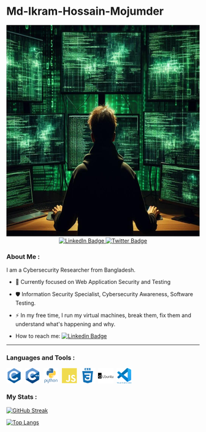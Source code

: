 # Md-Ikram-Hossain-Mojumder
<div align="center">
  <img src="https://github.com/Machine-farmer/Machine-farmer/blob/56d41cd78b711684ba6c60334641b08ded486fef/github_profile.jpeg" width="800" height="550"/>
<div id="badges">
  <a href="https://www.linkedin.com/in/md-ikram-hossain-mojumder-13b0601a7/">
    <img src="https://img.shields.io/badge/LinkedIn-blue?style=for-the-badge&logo=linkedin&logoColor=white" alt="LinkedIn Badge"/>
  </a>
  <a href="https://twitter.com/IkramRafiMj">
    <img src="https://img.shields.io/badge/Twitter-blue?style=for-the-badge&logo=twitter&logoColor=white" alt="Twitter Badge"/>
  </a>
</div>
</div>


### About Me :
I am a Cybersecurity Researcher from Bangladesh.

- :telescope: Currently focused on Web Application Security and Testing
- :shield: Information Security Specialist, Cybersecurity Awareness, Software Testing.

- :zap: In my free time, I run my virtual machines, break them, fix them and understand what's happening and why.

- How to reach me: [![Linkedin Badge](https://img.shields.io/badge/-Linkedin-blue?style=flat&logo=Linkedin&logoColor=white)](https://www.linkedin.com/in/md-ikram-hossain-mojumder-13b0601a7/)

---

### Languages and Tools :
<div>
  <img src="https://github.com/devicons/devicon/blob/master/icons/c/c-original.svg" title="React" alt="React" width="40" height="40"/>&nbsp;
  <img src="https://github.com/devicons/devicon/blob/master/icons/cplusplus/cplusplus-original.svg" title="Spring" alt="Spring" width="40" height="40"/>&nbsp;
  <img src="https://github.com/devicons/devicon/blob/master/icons/python/python-original-wordmark.svg" title="Material UI" alt="Material UI" width="40" height="40"/>&nbsp;
  <img src="https://github.com/devicons/devicon/blob/master/icons/javascript/javascript-plain.svg" title="Flutter" alt="Flutter" width="40" height="40"/>&nbsp;
  <img src="https://github.com/devicons/devicon/blob/master/icons/css3/css3-plain-wordmark.svg" title="Java" alt="Java" width="40" height="40"/>&nbsp;
  <img src="https://github.com/devicons/devicon/blob/master/icons/ubuntu/ubuntu-plain-wordmark.svg" title="Java" alt="Java" width="40" height="40"/>&nbsp;
  <img src="https://github.com/devicons/devicon/blob/master/icons/vscode/vscode-original-wordmark.svg" title="Java" alt="Java" width="40" height="40"/>&nbsp;
  
</div>


### My Stats :
[![GitHub Streak](http://github-readme-streak-stats.herokuapp.com?user=Machine-farmer&theme=onedark-duo&border_radius=12.5&date_format=M%20j%5B%2C%20Y%5D&mode=weekly)](https://git.io/streak-stats)

[![Top Langs](https://github-readme-stats.vercel.app/api/top-langs/?username=Machine-farmer)](https://github.com/anuraghazra/github-readme-stats)
